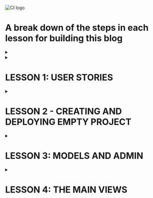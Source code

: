 ![CI logo](https://codeinstitute.s3.amazonaws.com/fullstack/ci_logo_small.png)

# A break down of the steps in each lesson for building this blog

<details>
<summary></summary>

</details>


<details>
<summary><h1>LESSON 1: USER STORIES</h1></summary>

* Use github projects as your kanban board
* Set automation for 'issues' to 'todo'
* Create user stories in issues, making sure to select the project to send them to

* User stories should fill in:
    * As a * role * I can * capability* so that * received benefit *
* Try consider this from the aspect of site user and site owner

### This blog example

    • Site pagination: As a site user I can view a paginated list of posts so that I can easily select a post to view
	• View post list: As a Site User I can view a list of posts so that I can select one to read
	• Open a post: As a Site User I can click on a post so that I can read the full text
	• View likes: As a Site User / Admin I can view the number of likes on each post so that I can see which is the most popular or viral
	• View comments: As a Site User / Admin I can view comments on an individual post so that I can read the conversation
	• Account registration: As a Site User I can register an account so that I can comment and like
	• Comment on a post: As a Site User I can leave comments on a post so that I can be involved in the conversation
	• Like / Unlike: As a Site User I can like or unlike a post so that I can interact with the content
	• Manage posts: As a Site Admin I can create, read, update and delete posts so that I can manage my blog content
	• Create drafts: As a Site Admin I can create draft posts so that I can finish writing the content later
    • Approve comments: As a Site Admin I can approve or disapprove comments so that I can filter out objectionable comments  

</details>

<details><summary><h1>LESSON 2 - CREATING AND DEPLOYING EMPTY PROJECT</h1></summary>

[CI videos](https://learn.codeinstitute.net/courses/course-v1:CodeInstitute+FST101+2021_T1/courseware/b31493372e764469823578613d11036b/9236975633b64a12a61a00e0cca7c47d/?child=first)  

<details>
<summary><h2>LESSON 2.1 - DJANGO PROJECT CHECKLIST</h2></summary>
<hr>

[source code](https://github.com/Code-Institute-Solutions/Django3blog/tree/master/01_creating_the_project)  
[Django setup cheat sheet](https://codeinstitute.s3.amazonaws.com/fst/Django%20Blog%20Cheat%20Sheet%20v1.pdf)  

The four steps to setting up a new project:  
1. install django and the supporting libraries
2. create new, blank Django project and app 
3. Set our project to use cloudinary and postgreSQL
4. Deploy our new empty project to heroku

</details>

<details>
<summary><h2>LESSON 2.2 - CREATING EMPTY DJANGO PROJECT </h2></summary>
<hr>

Go to your empty project terminal

Install django and required libraries  

*  pip3 install django gunicorn  
gunicorn is the server used by heroku to run django  
*  pip3 install dj_database_url psycopg2  
dj database is needed for postgres  
psycopg2 is needed for python  
* pip3 install dj3-cloudinary-storage  
cloudinary is for our images  
* pip3 freeze --local > requirements.txt  
Get requirements file for heroku  

Create django project  

* django-admin startproject myblog .

Create blog app

* python3 manage.py startapp theblog

myblog -> settings.py
* Add 'theblog' to the installed_apps

migrate changes to database (using terminal)
* python3 manage.py migrate

The project should have been successfully built. Check with  
* python3 manage.py runserver


</details>

<details>
<summary><h2>LESSON 2.3 + 2.4 - FIRST DEPLOYMENT</h2></summary>
<hr>

**Error fix**  
If you get the error below during the steps to deployment:  

django.db.utils.OperationalError: FATAL: role "somerandomletters" does not exist  

Please run the following command in the terminal to fix it:  

**unset PGHOSTADDR**  

<hr>

There are 4 steps to deploying an app to heroku

1. Create app on heroku
2. Attach PostgreSQL database
3. Prepare environment and settings.py files
4. Get our static and media files stored on Cloudinary  


**Create app on heroku**

* Go to heroku.com  
* Create an app for the eu  

**Attach postgres database**

* Resources tab on heroku
    * Search postgres
    * Pick heroku postgres and attach  

**Prepare gitpod environment**

* Get postgres URL from heroku
    * Settings
    * Reveal config vars
    * copy database url

Back to gitpod

* Create env.py folder in root directory
    * import os  
    os.environ["DATABASE_URL"] = "THE_LINK_YOU_JUST_COPIED_FROM_HEROKU"  
    os.environ["SECRET_KEY"] = "makeOneUp"  

* Add that secret key to heroku under config vars.  

* settings.py
    * Some imports for underneath the first one
        * import os   
        import dj_database_url  
        if os.path.isfile('env.py'):  
            import env  
    * secret key section
        * Change it to 
            * SECRET_KEY = 'os.envrion.get('SECRET_KEY')

Let's wire up the postgres database  

* settings.py
    * DATABASE_URL
        * Comment out existing DATABASE
        * Create another below as so
            * DATABASES = {'default': dj_database_url.parse(os.environ.get('DATABASE_URL'))
}

* Run migrations again and it should run. Check the postgres link under resources and 48 lines should have been created

**Connect cloudinary**

Cloudinary Setup
* Visit the [Cloudinary website](https://cloudinary.com/)
* Click on the Sign Up For Free button
* Provide your name, email address and choose a password
* For Primary interest, you can choose Programmable Media for image and video API
* Optional: edit your assigned cloud name to something more memorable
* Click Create Account
* Verify your email and you will be brought to the dashboard

Link to cloudinary  

* Copy your api environment variable from the dashboard
* Go to env.py 
    * os.environ["CLOUDINARY_URL"] = "the_link_you_just_copied_without_the_first_bit"
* Go to config vars on heroku
    * Cretae cloudinary URL with your copied link
    * Create temporary variable
        * DISABLE_COLLECTSTATIC = 1
* settings.py
    * Installed apps
        * 'cloudinary_storage',    
        Above static files
        * 'cloudinary',    
        Below static files
    * Under STATIC_URL
        * STATICFILES_STORAGE = 'cloudinary_storage.storage.StaticHashedCloudinaryStorage'  
        STATICFILES_DIRS = [os.path.join(BASE_DIR, 'static')]  
        STATIC_ROOT = os.path.join(BASE_DIR, 'staticfiles')  
        MEDIA_URL = '/media/'  
        DEFAULT_FILE_STORAGE = 'cloudinary_storage.storage.MediaCloudinaryStorage'   

Tell Django where our templates will be 

* settings.py
    * under BASE_DIR
        * TEMPLATES_DIR = os.path.join(BASE_DIR, 'templates')
    * TEMPLATES
        * 'DIRS': [TEMPLATES_DIR]

Add to allowed hosts

* settings.py
    * ALLOWED_HOSTS = ['django-blog-walkthrough.herokuapp.com', 'localhost']  

Create 'static', 'media' and 'templates' folders in the main root directory  

Create Procfile   
* web: gunicorn myblog.wsgi

Go to heroku   
* Deploy tab
* connect to github and the repository for the project
* Enable Automatic Deploys
* Deploy branch


**note**  
When I did this I got an error and when I checked the heroku logs it was a h10 error in relation to favicons.
In the end I missed some commas in installed apps. 
so BE CAREFUL

</details>

</details>



<details>
<summary><h1>LESSON 3: MODELS AND ADMIN</h1></summary>

[CI videos](https://learn.codeinstitute.net/courses/course-v1:CodeInstitute+FST101+2021_T1/courseware/b31493372e764469823578613d11036b/09e0a94c7dbd4b969b8358a0cf5660b2/?child=first)

Remember Django runs on a MTV framework.  
M - model - database and structure  
T - template - html pages our user sees  
V - views - the logic that connects the two. The logic in our code that reads from or updates the model and then updates what the user sees.

<details>
<summary><h2>LESSON 3.1: Creating Database Diagram</h2></summary>
<hr>

* Move 3 of the user stories to user stories: manage posts, create drafts and approve comments
* Build relationship model for database. Imagine a blogpost, and the data you'll need for it  
[link to onenote notes on this](https://onedrive.live.com/view.aspx?resid=AD7F40F390B59989%2110781&id=documents&wd=target%28blog%20walkthrough.one%7C871F9988-9AC4-4DB3-9672-E970CEC05F40%2FModels%20and%20admin%7C543D8EA0-8521-4270-B5C0-6FE9305720C4%2F%29)

</details>

<details>
<summary><h2>LESSON 3.2: Creating Database Models</h2></summary>
<hr>

**Note:** If you're concerned that you may have made a typing error, then you can do a dry run of your migrations before you apply them to your database. The command to do this is:

python3 manage.py makemigrations --dry-run

This will print out the migrations, so you can check that everything is correct before proceeding.

<hr>

* models.py
    * Create models for posts and comments  

    from django.db import models  
    from django.contrib.auth.models import User  
    from cloudinary.models import CloudinaryField  

        STATUS = ((0, "Draft"), (1, "Published"))  

        class Post(models.Model):  
            title = models.CharField(max_length=200, unique=True)  
            slug = models.SlugField(max_length=200, unique=True)  
            author = models.ForeignKey(User, on_delete=models.CASCADE, related_name="blog_posts")  
            updated_on = models.DateTimeField(auto_now=True)  
            content = models.TextField()  
            featured_image = CloudinaryField('image', default='placeholder')  
            excerpt = models.TextField(blank=True)  
            created_on = models.DateTimeField(auto_now_add=True)  
            status = models.IntegerField(choices=STATUS, default=0)  
            likes = models.ManyToManyField(User, related_name='blog_likes', blank=True)  

        class Meta:  
            ordering = ['-created_on']  

        def __str__(self):  
            return self.title  

        def number_of_likes(self):  
            return self.likes.count()  


    class Comment(models.Model):  
        post = models.ForeignKey(Post, on_delete=models.CASCADE, related_name='comments')  
        name = models.CharField(max_length=80)  
        email = models.EmailField()  
        body = models.TextField()  
        created_on = models.DateTimeField(auto_now_add=True)  
        approved = models.BooleanField(default=False)  

        class Meta:  
            ordering = ['created_on']  

        def __str__(self):  
            return f"Comment {self.body} by {self.name}"  


* migrate change to database
    * python3 manage.py makemigrations
    * python3 manage.py migrate

**note** If you make changes to this model, you'll have to make these migrations again  



</details>

<details>
<summary><h2>LESSON 3.3 + 3.4 : Building the admin site</h2></summary>
<hr>

[django list view](https://docs.djangoproject.com/en/3.1/ref/contrib/admin/#django.contrib.admin.ModelAdmin.list_display)  
[django search fields](https://docs.djangoproject.com/en/3.1/ref/contrib/admin/#django.contrib.admin.ModelAdmin.search_fields)  
[summernote](https://summernote.org/)  
[source code](https://github.com/Code-Institute-Solutions/Django3blog/tree/master/05_building_the_admin_site)  
  
<hr>

create a superuser for the django admin panel
 
 * Terminal
    * python3 manage.py createsuperuser
* Test it 
    * python3 manage.py runserver
    * Add "/admin" to the end of the url
    * Sign in with the credentials you just made

Add post model to admin panel 

* admin.py
    * from django.contrib import admin  
from .models import Post  
admin.site.register(Post)  

You can now create posts in your admin panel  

We're going to use a WYSIWYG or "what you see is what you get" editor for the post.  
We're going to use a handy  library called Summernote. 

* Terminal
    * pip3 install django-summernote
    * pip3 freeze --local > requirements.txt
* Add summernote to settings.py under INSTALLED_APPS, right above theblog
    * 'django_summernote',
* Set up summernote in urls.py
    * add include to the django.urls import
    * Add this to the urlpatterns
        * path('summernote/', include('django_summernote.urls')),
* Tell admin panel which field we want to use summernote for
    * admin.py
        * from django_summernote.admin import SummernoteModelAdmin  
        class PostAdmin(SummernoteModelAdmin):  
        summernote_fields = ('content')  
* Register post admin to our admin site
    * admin.py
        * delete "admin.site.register(Post)"
        * Add decorator to PostAdmin class
            * @admin.register(Post)
            * this will register both our post model and the post admin class with our admin site.
* migrate again
    * python3 manage.py migrate

Your admin panel should now have a blog text editor when you click add blog


**We want the slug field to be generated automatically from the title**

* admin.py
    * To do this we're going to use the prepopulated_fields property.  
     To use it, we pass in a dictionary that maps the field names to the fields that we want to 
     populate from.   
     In our case, we want to populate the slug field from the title field.  
    * Add this above summernote_fields un the PostAdmin class
        * prepopulated_fields = {'slug': ('title',)}

If you now refresh the admin panel as you type the title it should populate the slug field

**Add more functionality to our admin panel view**

* admin.py
    * Under prepoulated fields you can create a filter box in the admin panel
        * list_filter = ('status', 'created_on')
    * You can make a search bar to search title and content of posts
        * search_fields = ['title', 'content']
    * You can make a list display to choose which info is displayed for each post in the list
        * list_display = ('title', 'slug', 'status', 'created_on')


**Add comment admin model**

* admin.py
    * import Comment from .models
    * @admin.register(Comment)  
    class CommentAdmin(admin.ModelAdmin):  
    list_filter = ('approved', 'created_on')  
    search_fields = ['name', 'email', 'body']  
    list_display = ('name', 'body', 'post', 'created_on', 'approved')  
    summernote_fields = ('body')  


**Comment approval**

To do this, we use another built-in feature of the admin classes which is actions. The actions method allows you  
to specify different actions that can be  performed from the action drop-down box.  
The default action is just to delete the selected items but we want to add an approved comment section too. 

* admin.py 
* Add this to the end of the Comment Admin class
    * actions = ['approve_comments']

* Under that create your approve comments method
    *  def approve_comments(self, request, queryset):  
        queryset.update(approved=True)
</details>
</details>



<details>
<summary><h1>LESSON 4: THE MAIN VIEWS</h1></summary>

Views can be function based, like in Hello Django, or class based, as they will be here.  
Class based can be reused, unlike with function based.  
Django has some generic views (link in lesson 4.1) so you write less code.  

<details>
<summary><h2>LESSON 4.1: View creation checklist</h2></summary>

[CI video](https://learn.codeinstitute.net/courses/course-v1:CodeInstitute+FST101+2021_T1/courseware/b31493372e764469823578613d11036b/c6a89f138afe4b209ee4fa6d6f1251a3/)  

[Starter files](https://github.com/Code-Institute-Solutions/django-blog-starter-files)    

[Django generic views](https://docs.djangoproject.com/en/3.2/topics/class-based-views/generic-display/)

<hr>


* Move "site pagination", "view post" and "view likes" to in progress on github projects

Each time you make a new view you must do the following:
1. Create the view code
2. Create a template to render the view
3. Connect up URLs in urls.py file


**Create View for post list with pagination**  
views.py
* from django.views import generic  
from .models import Post
* class PostList(generic.ListView):  
    We want to use the Post model  
    model = Post  
    queryset = Post.objects.filter(status=1).order_by('-created_on')  
    template_name = 'index.html'  
    paginate_by = 6  


* Copy html templates from starter files link  
**Note** the base.html page has the header, navigation and footer like Flask. Each
page will be an extension of this.  

</details>


<details>
<summary><h2>LESSON 4.2: Creating the first view</h2></summary>

[CI video](https://learn.codeinstitute.net/courses/course-v1:CodeInstitute+FST101+2021_T1/courseware/b31493372e764469823578613d11036b/c6a89f138afe4b209ee4fa6d6f1251a3/)  
[default image url](https://codeinstitute.s3.amazonaws.com/fullstack/blog/default.jpg)    
[source code](https://github.com/Code-Institute-Solutions/Django3blog/tree/master/06_creating_our_first_view)  

<hr>

**Create template to display PostList view using index.html**

    {% extends "base.html" %}

    {% block content %}

    <div class="container-fluid">
        <div class="row">

            <!-- Blog Entries Column -->
            <div class="col-12 mt-3 left">
                <div class="row">
                    {% for post in post_list %}
                    <div class="col-md-4">
                        <div class="card mb-4">
                            <div class="card-body">
                                <div class="image-container">
                                    {% if "placeholder" in post.featured_image.url %}
                                    <img class="card-img-top"
                                        src="https://codeinstitute.s3.amazonaws.com/fullstack/blog/default.jpg">
                                    {% else %}
                                    <img class="card-img-top" src=" {{ post.featured_image.url }}">
                                    {% endif %}
                                    <div class="image-flash">
                                        <p class="author">Author: {{ post.author }}</p>
                                    </div>
                                </div>
                                <a href="#" class="post-link">
                                    <h2 class="card-title">{{ post.title }}</h2>
                                    <p class="card-text">{{ post.excerpt }}</p>
                                </a>
                                <hr />
                                <p class="card-text text-muted h6">{{ post.created_on}} <i class="far fa-heart"></i>
                                    {{ post.number_of_likes }}</p>
                            </div>
                        </div>
                    </div>
                    {% if forloop.counter|divisibleby:3 %}
                </div>
                <div class="row">
                    {% endif %}
                    {% endfor %}

                </div>
            </div>
        </div>
        {% if is_paginated %}
        <nav aria-label="Page navigation">
            <ul class="pagination justify-content-center">
                {% if page_obj.has_previous %}
                <li><a href="?page={{ page_obj.previous_page_number }}" class="page-link">&laquo; PREV </a></li>
                {% endif %}
                {% if page_obj.has_next %}
                <li><a href="?page={{ page_obj.next_page_number }}" class="page-link"> NEXT &raquo;</a></li>

                {% endif %}
            </ul>
        </nav>
        {% endif %}
    </div>
    {%endblock%}


**Remember** {% %} indicates a control statement and {{ }} inserts the content into the html.

</details>


<details>
<summary><h2>LESSON 4.3 + 4.4:The Post Detail View</h2></summary>

</details>



</details>